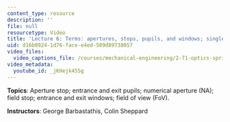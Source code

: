 ```yaml
---
content_type: resource
description: ''
file: null
resourcetype: Video
title: 'Lecture 6: Terms: apertures, stops, pupils, and windows; single-lens camera'
uid: d16b0924-1d76-face-e4ed-589d89738057
video_files:
  video_captions_file: /courses/mechanical-engineering/2-71-optics-spring-2009/video-lectures/lecture-6-terms-apertures-stops-pupils-and-windows-single-lens-camera/jKHejk45Sg.vtt
video_metadata:
  youtube_id: _jKHejk45Sg
---
```


**Topics**: Aperture stop; entrance and exit pupils; numerical aperture (NA); field stop; entrance and exit windows; field of view (FoV).

**Instructors**: George Barbastathis, Colin Sheppard